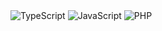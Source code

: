 <div style="flex" />
  <img alt="TypeScript" src="https://img.shields.io/badge/-TypeScript-007ACC?style=flat-square&logo=typescript&logoColor=white" />
  <img alt="JavaScript" src="https://img.shields.io/badge/-JavaScript-a39327?style=flat-square&logo=javascript&logoColor=white" />
  <img alt="PHP" src="https://img.shields.io/badge/-PHP-8892bf?style=flat-square&logo=php&logoColor=white" />
</div>

